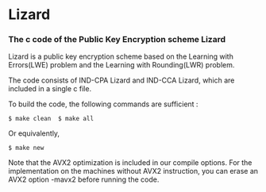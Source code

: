 # Lizard
### The c code of the Public Key Encryption scheme Lizard

Lizard is a public key encryption scheme based on the Learning with Errors(LWE) problem and the Learning with Rounding(LWR) problem.

The code consists of IND-CPA Lizard and IND-CCA Lizard, which are included in a single c file.

To build the code, the following commands are sufficient :

`
$ make clean 
$ make all
`

Or equivalently,

`
$ make new
`

Note that the AVX2 optimization is included in our compile options. For the implementation on the machines without AVX2 instruction, you can erase an AVX2 option -mavx2 before running the code.

